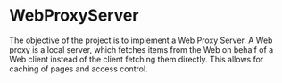 # WebProxyServer
The objective of the project is to implement a Web Proxy Server. A Web proxy is a local server, which fetches items from the Web on behalf of a Web client instead of the client fetching them directly. This allows for caching of pages and access control.
